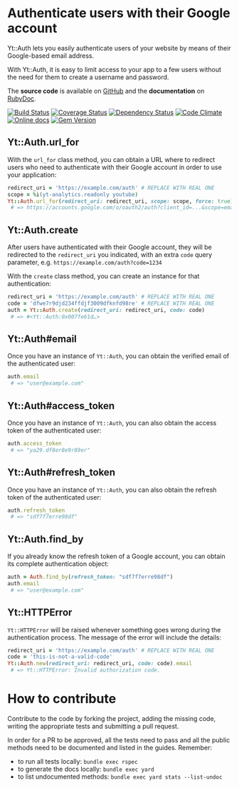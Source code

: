Authenticate users with their Google account
============================================

Yt::Auth lets you easily authenticate users of your website by means of
their Google-based email address.

With Yt::Auth, it is easy to limit access to your app to a few users without
the need for them to create a username and password.

The **source code** is available on [GitHub](https://github.com/fullscreen/yt-auth) and the **documentation** on [RubyDoc](http://www.rubydoc.info/gems/yt-auth/frames).

[![Build Status](http://img.shields.io/travis/Fullscreen/yt-auth/master.svg)](https://travis-ci.org/Fullscreen/yt-auth)
[![Coverage Status](http://img.shields.io/coveralls/Fullscreen/yt-auth/master.svg)](https://coveralls.io/r/Fullscreen/yt-auth)
[![Dependency Status](http://img.shields.io/gemnasium/Fullscreen/yt-auth.svg)](https://gemnasium.com/Fullscreen/yt-auth)
[![Code Climate](http://img.shields.io/codeclimate/github/Fullscreen/yt-auth.svg)](https://codeclimate.com/github/Fullscreen/yt-auth)
[![Online docs](http://img.shields.io/badge/docs-✓-green.svg)](http://www.rubydoc.info/gems/yt-auth/frames)
[![Gem Version](http://img.shields.io/gem/v/yt-auth.svg)](http://rubygems.org/gems/yt-auth)

Yt::Auth.url_for
----------------

With the `url_for` class method, you can obtain a URL where to redirect users
who need to authenticate with their Google account in order to use your
application:

```ruby
redirect_uri = 'https://example.com/auth' # REPLACE WITH REAL ONE
scope = %i(yt-analytics.readonly youtube)
Yt::Auth.url_for(redirect_uri: redirect_uri, scope: scope, force: true)
 # => https://accounts.google.com/o/oauth2/auth?client_id=...&scope=email&redirect_uri=https%3A%2F%2Fexample.com%2Fauth&response_type=code
```

Yt::Auth.create
----------------

After users have authenticated with their Google account, they will be
redirected to the `redirect_uri` you indicated, with an extra `code` query
parameter, e.g. `https://example.com/auth?code=1234`

With the `create` class method, you can create an instance for that
authentication:

```ruby
redirect_uri = 'https://example.com/auth' # REPLACE WITH REAL ONE
code = 'dfwe7r9djd234ffdjf3009dfknfd98re' # REPLACE WITH REAL ONE
auth = Yt::Auth.create(redirect_uri: redirect_uri, code: code)
 # => #<Yt::Auth:0x007fe61d…>
```

Yt::Auth#email
--------------

Once you have an instance of `Yt::Auth`, you can obtain the verified email
of the authenticated user:

```ruby
auth.email
 # => "user@example.com"
```

Yt::Auth#access_token
---------------------

Once you have an instance of `Yt::Auth`, you can also obtain the access token
of the authenticated user:

```ruby
auth.access_token
 # => "ya29.df8er8e9r89er"
```

Yt::Auth#refresh_token
----------------------

Once you have an instance of `Yt::Auth`, you can also obtain the refresh token
of the authenticated user:

```ruby
auth.refresh_token
 # => "sdf7f7erre98df"
```

Yt::Auth.find_by
----------------

If you already know the refresh token of a Google account, you can obtain its
complete authentication object:

```ruby
auth = Auth.find_by(refresh_token: "sdf7f7erre98df")
auth.email
 # => "user@example.com"
```


Yt::HTTPError
-------------

`Yt::HTTPError` will be raised whenever something goes wrong during the
authentication process. The message of the error will include the details:

```ruby
redirect_uri = 'https://example.com/auth' # REPLACE WITH REAL ONE
code = 'this-is-not-a-valid-code'
Yt::Auth.new(redirect_uri: redirect_uri, code: code).email
 # => Yt::HTTPError: Invalid authorization code.
```

How to contribute
=================

Contribute to the code by forking the project, adding the missing code,
writing the appropriate tests and submitting a pull request.

In order for a PR to be approved, all the tests need to pass and all the public
methods need to be documented and listed in the guides. Remember:

- to run all tests locally: `bundle exec rspec`
- to generate the docs locally: `bundle exec yard`
- to list undocumented methods: `bundle exec yard stats --list-undoc`
